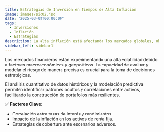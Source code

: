 ```yaml
---
title: Estrategias de Inversión en Tiempos de Alta Inflación  
image: images/pic02.jpg  
date: "2025-03-08T00:00:00"  
tags:  
  - Inversiones  
  - Inflación  
  - Estrategias  
description: La alta inflación está afectando los mercados globales, obligando a los inversionistas a redefinir sus estrategias para preservar capital y generar rendimientos sostenibles. 
sidebar_left: sidebar1
---
```


Los mercados financieros están experimentando una alta volatilidad debido a factores macroeconómicos y geopolíticos. La capacidad de evaluar y modelar el riesgo de manera precisa es crucial para la toma de decisiones estratégicas.

<!-- more -->

El análisis cuantitativo de datos históricos y la modelación predictiva permiten identificar patrones ocultos y correlaciones entre activos, facilitando la construcción de portafolios más resilientes. 

✅ **Factores Clave:**  
- Correlación entre tasas de interés y rendimientos.  
- Impacto de la inflación en los activos de renta fija.  
- Estrategias de cobertura ante escenarios adversos.  

